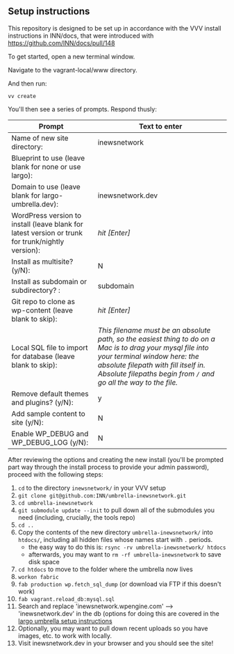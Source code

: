 ## Setup instructions

This repository is designed to be set up in accordance with the VVV install instructions in INN/docs, that were introduced with https://github.com/INN/docs/pull/148

To get started, open a new terminal window.

Navigate to the vagrant-local/www directory.

And then run:

```
vv create
```
You'll then see a series of prompts. Respond thusly:

Prompt | Text to enter 
------------ | -------------
Name of new site directory: | inewsnetwork
Blueprint to use (leave blank for none or use largo): |
Domain to use (leave blank for largo-umbrella.dev): | inewsnetwork.dev
WordPress version to install (leave blank for latest version or trunk for trunk/nightly version): | *hit [Enter]*
Install as multisite? (y/N): | N
Install as subdomain or subdirectory? : | subdomain
Git repo to clone as wp-content (leave blank to skip): | *hit [Enter]*
Local SQL file to import for database (leave blank to skip): | *This filename must be an absolute path, so the easiest thing to do on a Mac is to drag your mysql file into your terminal window here: the absolute filepath with fill itself in. Absolute filepaths begin from `/` and go all the way to the file.*
Remove default themes and plugins? (y/N): | y
Add sample content to site (y/N): | N
Enable WP_DEBUG and WP_DEBUG_LOG (y/N): | N

After reviewing the options and creating the new install (you'll be prompted part way through the install process to provide your admin password), proceed with the following steps:

1. `cd` to the directory `inewsnetwork/` in your VVV setup
2. `git clone git@github.com:INN/umbrella-inewsnetwork.git`
3. `cd umbrella-inewsnetwork`
4. `git submodule update --init` to pull down all of the submodules you need (including, crucially, the tools repo)
5. `cd ..`
6. Copy the contents of the new directory `umbrella-inewsnetwork/` into `htdocs/`, including all hidden files whose names start with `.` periods.
	- the easy way to do this is: `rsync -rv umbrella-inewsnetwork/ htdocs`
	- afterwards, you may want to `rm -rf umbrella-inewsnetwork` to save disk space
7. `cd htdocs` to move to the folder where the umbrella now lives
8. `workon fabric`
9. `fab production wp.fetch_sql_dump` (or download via FTP if this doesn't work)
10. `fab vagrant.reload_db:mysql.sql`
11. Search and replace 'inewsnetwork.wpengine.com' --> 'inewsnetwork.dev' in the db (options for doing this are covered in the [largo umbrella setup instructions](https://github.com/INN/docs/blob/master/projects/largo/umbrella-setup.md)
12. Optionally, you may want to pull down recent uploads so you have images, etc. to work with locally.
13. Visit inewsnetwork.dev in your browser and you should see the site!
